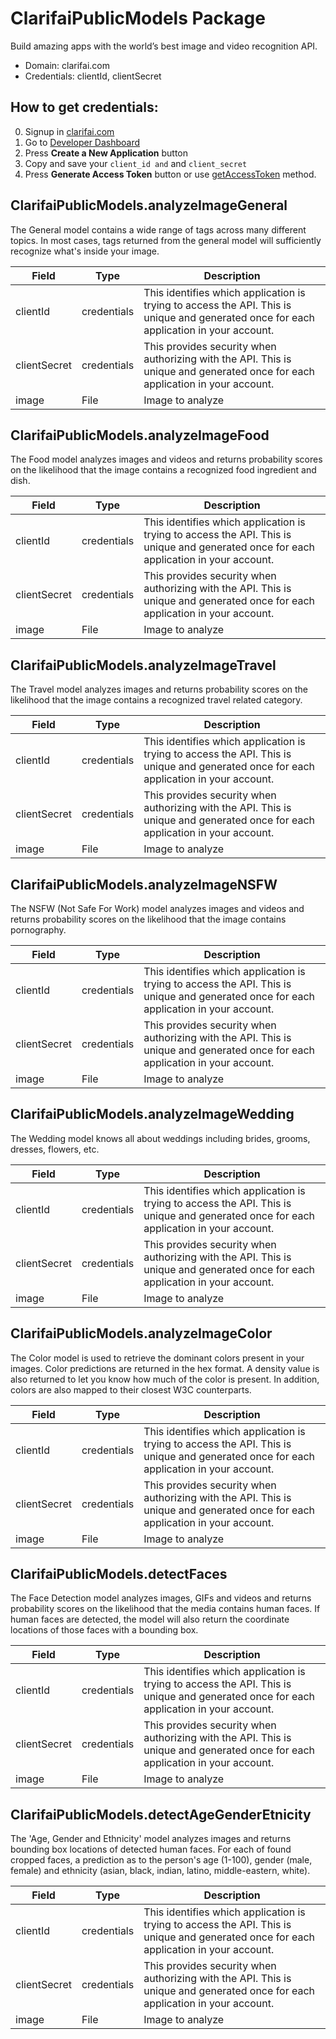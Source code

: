 # ClarifaiPublicModels Package
Build amazing apps with the world’s best image and video recognition API.
* Domain: clarifai.com
* Credentials: clientId, clientSecret

## How to get credentials: 
0. Signup in [clarifai.com](https://clarifai.com)
1. Go to [Developer Dashboard](https://developer.clarifai.com/account/applications/)
2. Press **Create a New Application** button
3. Copy and save your `client_id and` and `client_secret`
4. Press **Generate Access Token** button or use [getAccessToken](#getAccessToken) method.

## ClarifaiPublicModels.analyzeImageGeneral
The General model contains a wide range of tags across many different topics. In most cases, tags returned from the general model will sufficiently recognize what's inside your image.

| Field       | Type       | Description
|-------------|------------|----------
| clientId    | credentials| This identifies which application is trying to access the API. This is unique and generated once for each application in your account.
| clientSecret| credentials| This provides security when authorizing with the API. This is unique and generated once for each application in your account.
| image       | File       | Image to analyze

## ClarifaiPublicModels.analyzeImageFood
The Food model analyzes images and videos and returns probability scores on the likelihood that the image contains a recognized food ingredient and dish.

| Field       | Type       | Description
|-------------|------------|----------
| clientId    | credentials| This identifies which application is trying to access the API. This is unique and generated once for each application in your account.
| clientSecret| credentials| This provides security when authorizing with the API. This is unique and generated once for each application in your account.
| image       | File       | Image to analyze

## ClarifaiPublicModels.analyzeImageTravel
The Travel model analyzes images and returns probability scores on the likelihood that the image contains a recognized travel related category.

| Field       | Type       | Description
|-------------|------------|----------
| clientId    | credentials| This identifies which application is trying to access the API. This is unique and generated once for each application in your account.
| clientSecret| credentials| This provides security when authorizing with the API. This is unique and generated once for each application in your account.
| image       | File       | Image to analyze

## ClarifaiPublicModels.analyzeImageNSFW
The NSFW (Not Safe For Work) model analyzes images and videos and returns probability scores on the likelihood that the image contains pornography.

| Field       | Type       | Description
|-------------|------------|----------
| clientId    | credentials| This identifies which application is trying to access the API. This is unique and generated once for each application in your account.
| clientSecret| credentials| This provides security when authorizing with the API. This is unique and generated once for each application in your account.
| image       | File       | Image to analyze

## ClarifaiPublicModels.analyzeImageWedding
The Wedding model knows all about weddings including brides, grooms, dresses, flowers, etc.

| Field       | Type       | Description
|-------------|------------|----------
| clientId    | credentials| This identifies which application is trying to access the API. This is unique and generated once for each application in your account.
| clientSecret| credentials| This provides security when authorizing with the API. This is unique and generated once for each application in your account.
| image       | File       | Image to analyze

## ClarifaiPublicModels.analyzeImageColor
The Color model is used to retrieve the dominant colors present in your images. Color predictions are returned in the hex format. A density value is also returned to let you know how much of the color is present. In addition, colors are also mapped to their closest W3C counterparts.

| Field       | Type       | Description
|-------------|------------|----------
| clientId    | credentials| This identifies which application is trying to access the API. This is unique and generated once for each application in your account.
| clientSecret| credentials| This provides security when authorizing with the API. This is unique and generated once for each application in your account.
| image       | File       | Image to analyze

## ClarifaiPublicModels.detectFaces
The Face Detection model analyzes images, GIFs and videos and returns probability scores on the likelihood that the media contains human faces. If human faces are detected, the model will also return the coordinate locations of those faces with a bounding box.

| Field       | Type       | Description
|-------------|------------|----------
| clientId    | credentials| This identifies which application is trying to access the API. This is unique and generated once for each application in your account.
| clientSecret| credentials| This provides security when authorizing with the API. This is unique and generated once for each application in your account.
| image       | File       | Image to analyze

## ClarifaiPublicModels.detectAgeGenderEtnicity
The 'Age, Gender and Ethnicity' model analyzes images and returns bounding box locations of detected human faces. For each of found cropped faces, a prediction as to the person's age (1-100), gender (male, female) and ethnicity (asian, black, indian, latino, middle-eastern, white).

| Field       | Type       | Description
|-------------|------------|----------
| clientId    | credentials| This identifies which application is trying to access the API. This is unique and generated once for each application in your account.
| clientSecret| credentials| This provides security when authorizing with the API. This is unique and generated once for each application in your account.
| image       | File       | Image to analyze

